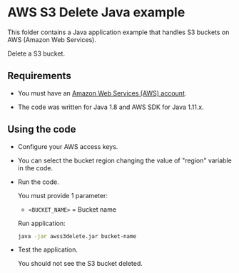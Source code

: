 # AWS S3 Delete Java example

This folder contains a Java application example that handles S3 buckets on AWS (Amazon Web Services).

Delete a S3 bucket.

## Requirements

* You must have an [Amazon Web Services (AWS) account](http://aws.amazon.com/).

* The code was written for Java 1.8 and AWS SDK for Java 1.11.x.

## Using the code

* Configure your AWS access keys.

* You can select the bucket region changing the value of "region" variable in the code.

* Run the code.

  You must provide 1 parameter:
  
  * `<BUCKET_NAME>` = Bucket name

  Run application:

  ```bash
  java -jar awss3delete.jar bucket-name
  ```

* Test the application.

  You should not see the S3 bucket deleted.

